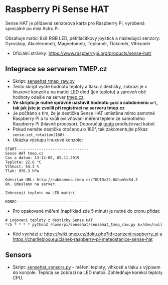 # Raspberry Pi Sense HAT

Sense HAT je přídavná senzorová karta pro Raspberry Pi, vyrobená speciálně po misi Astro Pi.

Obsahuje matici 8x8 RGB LED, pětitlačítkový joystick a následující senzory: Gyroskop, Akcelerometr, Magnetometr, Teploměr, Tlakoměr, Vlhkoměr

* Oficiální stránky: https://www.raspberrypi.org/products/sense-hat/

Integrace se serverem TMEP.cz
----
- Skript: [sensehat_tmep_raw.py](sensehat_tmep_raw.py)
- Tento skript vyčte hodnotu teploty a tlaku z destičky, zobrazí je v linuxové konzoli a na matici LED diod (jen teplotu) a zároveň obě hodnoty odešle na server [tmep.cz](https://www.tmep.cz).
- **Ve skriptu je nutné správně nastavit hodnotu ```guid``` a subdomenu ```url```, tak jak jste je zvolili při registraci na serveru tmep.cz**
- Je počítáno s tím, že je destička Sense HAT umístěna mimo samotné Raspberry Pi a to kvůli ovlivňování měření teplem ze samotného Raspberry Pi (hlavně procesor). Doporučuji [tento](https://rpishop.cz/propojky/424-397-gpio-40-zilovy-duhovy-plochy-kabel-male-female.html#/116-delka-200mm) prodlužovací kabel.
- Pokud nemáte destičku otočenou o 180°, tak zakomentujte příkaz ```sense.set_rotation(180)```.
- Ukázka výstupu linuxové konzole:
```
START--------------------------------
Sense HAT tmep.cz
Cas a datum: 13:12:08, 05.11.2019
Teplota: 22.6 °C
Vlhkost: 54.3 %
Tlak: 976.3 hPa

Odesilam URL: http://subdomena.tmep.cz/?GUID=22.6&humV=54.3
OK. Odeslano na server.

Zobrazuji teplotu na LED matici.

KONEC--------------------------------
```
- Pro opakované měření (například zde 5 minut) je nutné do cronu přidat:
```
# Logovani teploty z desticky Sense HAT
*/5 * * * * python3 /home/pi/sensehat/sensehat_tmep_raw.py &>/dev/null
```
- Kód vychází z: https://wiki.tmep.cz/doku.php?id=zarizeni:raspberry_pi a https://charlieblog.eu/clanek-raspberry-pi-meteostanice-sense-hat

Sensors
----
- Skript: [sensehat_sensors.py](sensehat_sensors.py) - měření teploty, vlhkosti a tlaku s výpisem do konzole. Teplota se zobrazí na LED matici. Zohledňuje korekci teploty CPU.
